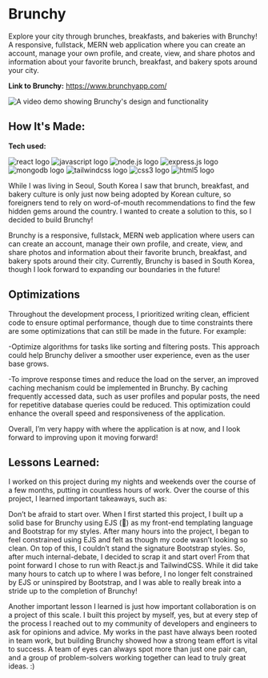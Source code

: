 # Brunchy

Explore your city through brunches, breakfasts, and bakeries with Brunchy! A responsive, fullstack, MERN web application where you can create an account, manage your own profile, and create, view, and share photos and information about your favorite brunch, breakfast, and bakery spots around your city.

**Link to Brunchy:** https://www.brunchyapp.com/

![A video demo showing Brunchy's design and functionality](./brunchy-demo.gif)

## How It's Made:

**Tech used:** <p align="left">
![react logo](https://readme-components.vercel.app/api?component=logo&fill=black&logo=react&animation=spin&svgfill=15d8fe)
![javascript logo](https://readme-components.vercel.app/api?component=logo&fill=black&logo=javascript&svgfill=f6df1c)
![node.js logo](https://readme-components.vercel.app/api?component=logo&fill=black&logo=node.js&svgfill=f6df1c)
![express.js logo](https://readme-components.vercel.app/api?component=logo&fill=black&logo=express.js&svgfill=f6df1c)
![mongodb logo](https://readme-components.vercel.app/api?component=logo&fill=black&logo=mongodb&svgfill=f6df1c)
![tailwindcss logo](https://readme-components.vercel.app/api?component=logo&fill=black&logo=tailwindcss)
![css3 logo](https://readme-components.vercel.app/api?component=logo&fill=black&logo=CSS3&svgfill=028dd1)
![html5 logo](https://readme-components.vercel.app/api?component=logo&fill=black&logo=html5&svgfill=f06629)

</p>

While I was living in Seoul, South Korea I saw that brunch, breakfast, and bakery culture is only just now being adopted by Korean culture, so foreigners tend to rely on word-of-mouth recommendations to find the few hidden gems around the country. I wanted to create a solution to this, so I decided to build Brunchy!

Brunchy is a responsive, fullstack, MERN web application where users can can create an account, manage their own profile, and create, view, and share photos and information about their favorite brunch, breakfast, and bakery spots around their city. Currently, Brunchy is based in South Korea, though I look forward to expanding our boundaries in the future!

## Optimizations

Throughout the development process, I prioritized writing clean, efficient code to ensure optimal performance, though due to time constraints there are some optimizations that can still be made in the future. For example:

-Optimize algorithms for tasks like sorting and filtering posts. This approach could help Brunchy deliver a smoother user experience, even as the user base grows.

-To improve response times and reduce the load on the server, an improved caching mechanism could be implemented in Brunchy. By caching frequently accessed data, such as user profiles and popular posts, the need for repetitive database queries could be reduced. This optimization could enhance the overall speed and responsiveness of the application.

Overall, I’m very happy with where the application is at now, and I look forward to improving upon it moving forward!

## Lessons Learned:

I worked on this project during my nights and weekends over the course of a few months, putting in countless hours of work. Over the course of this project, I learned important takeaways, such as:

Don’t be afraid to start over. When I first started this project, I built up a solid base for Brunchy using EJS (😬) as my front-end templating language and Bootstrap for my styles. After many hours into the project, I began to feel constrained using EJS and felt as though my code wasn’t looking so clean. On top of this, I couldn’t stand the signature Bootstrap styles. So, after much internal-debate, I decided to scrap it and start over! From that point forward I chose to run with React.js and TailwindCSS. While it did take many hours to catch up to where I was before, I no longer felt constrained by EJS or uninspired by Bootstrap, and I was able to really break into a stride up to the completion of Brunchy!

Another important lesson I learned is just how important collaboration is on a project of this scale. I built this project by myself, yes, but at every step of the process I reached out to my community of developers and engineers to ask for opinions and advice. My works in the past have always been rooted in team work, but building Brunchy showed how a strong team effort is vital to success. A team of eyes can always spot more than just one pair can, and a group of problem-solvers working together can lead to truly great ideas. :)
